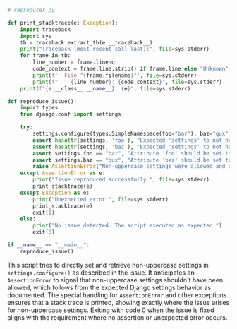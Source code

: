 ```python
# reproducer.py

def print_stacktrace(e: Exception):
    import traceback
    import sys
    tb = traceback.extract_tb(e.__traceback__)
    print("Traceback (most recent call last):", file=sys.stderr)
    for frame in tb:
        line_number = frame.lineno
        code_context = frame.line.strip() if frame.line else "Unknown"
        print(f'  File "{frame.filename}"', file=sys.stderr)
        print(f"    {line_number}: {code_context}", file=sys.stderr)
    print(f"{e.__class__.__name__}: {e}", file=sys.stderr)

def reproduce_issue():
    import types
    from django.conf import settings

    try:
        settings.configure(types.SimpleNamespace(foo="bar"), baz="qux")
        assert hasattr(settings, 'foo'), "Expected 'settings' to not have attribute 'foo'"
        assert hasattr(settings, 'baz'), "Expected 'settings' to not have attribute 'baz'"
        assert settings.foo == "bar", "Attribute 'foo' should be set to 'bar'"
        assert settings.baz == "qux", "Attribute 'baz' should be set to 'qux'"
        raise AssertionError("Non-uppercase settings were allowed and did not raise an error")
    except AssertionError as e:
        print("Issue reproduced successfully.", file=sys.stderr)
        print_stacktrace(e)
    except Exception as e:
        print("Unexpected error:", file=sys.stderr)
        print_stacktrace(e)
        exit(1)
    else:
        print("No issue detected. The script executed as expected.")
        exit(0)

if __name__ == "__main__":
    reproduce_issue()
```

This script tries to directly set and retrieve non-uppercase settings in `settings.configure()` as described in the issue. It anticipates an `AssertionError` to signal that non-uppercase settings shouldn't have been allowed, which follows from the expected Django settings behavior as documented. The special handling for `AssertionError` and other exceptions ensures that a stack trace is printed, showing exactly where the issue arises for non-uppercase settings. Exiting with code 0 when the issue is fixed aligns with the requirement where no assertion or unexpected error occurs.
